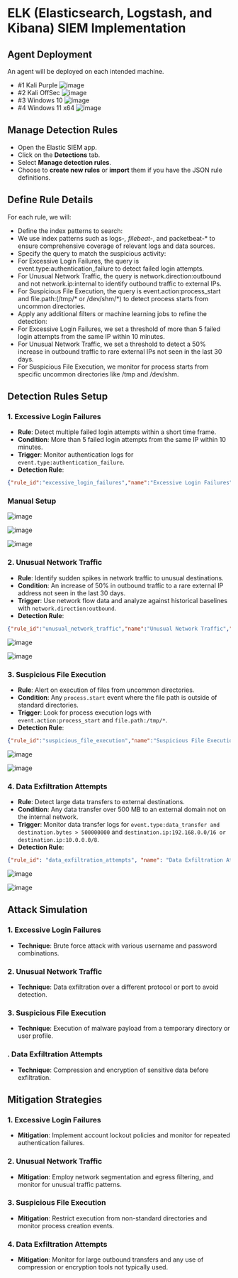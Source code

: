 # ELK (Elasticsearch, Logstash, and Kibana) SIEM Implementation

## Agent Deployment 
An agent will be deployed on each intended machine.
- #1 Kali Purple
  ![image](https://github.com/user-attachments/assets/6d691106-619d-4a1d-8a8e-0d2ff4d49c5e)
- #2 Kali OffSec
  ![image](https://github.com/user-attachments/assets/107a6332-a6a2-4735-985a-34f005240e95)
- #3 Windows 10
  ![image](https://github.com/user-attachments/assets/cf7d853c-df92-428d-9641-345a91803f52)
- #4 Windows 11 x64
  ![image](https://github.com/user-attachments/assets/0996a2c8-0698-4f00-8735-3a2fe3cd525e)


## Manage Detection Rules
- Open the Elastic SIEM app.
- Click on the **Detections** tab.
- Select **Manage detection rules**.
- Choose to **create new rules** or **import** them if you have the JSON rule definitions.

## Define Rule Details
For each rule, we will:
- Define the index patterns to search:
 - We use index patterns such as logs-*, filebeat-*, and packetbeat-* to ensure comprehensive coverage of relevant logs and data sources.
- Specify the query to match the suspicious activity:
 - For Excessive Login Failures, the query is event.type:authentication_failure to detect failed login attempts.
 - For Unusual Network Traffic, the query is network.direction:outbound and not network.ip:internal to identify outbound traffic to external IPs.
 - For Suspicious File Execution, the query is event.action:process_start and file.path:(/tmp/* or /dev/shm/*) to detect process starts from uncommon directories.
- Apply any additional filters or machine learning jobs to refine the detection:
 - For Excessive Login Failures, we set a threshold of more than 5 failed login attempts from the same IP within 10 minutes.
 - For Unusual Network Traffic, we set a threshold to detect a 50% increase in outbound traffic to rare external IPs not seen in the last 30 days.
 - For Suspicious File Execution, we monitor for process starts from specific uncommon directories like /tmp and /dev/shm.

## Detection Rules Setup

### 1. Excessive Login Failures
- **Rule**: Detect multiple failed login attempts within a short time frame.
- **Condition**: More than 5 failed login attempts from the same IP within 10 minutes.
- **Trigger**: Monitor authentication logs for `event.type:authentication_failure`.
- **Detection Rule**: 
```JSON
{"rule_id":"excessive_login_failures","name":"Excessive Login Failures","description":"Detects multiple failed login attempts from the same IP within 10 minutes.","risk_score":21,"severity":"medium","type":"threshold","index":["logs-*","filebeat-*","packetbeat-*"],"language":"kuery","query":"event.type:authentication_failure","threshold":{"field":["source.ip"],"value":5,"interval":"10m","from":"now-10m","actions":[{"group":"default","id":"elastic-cloud-email","action_type_id":".email","params":{"to":["jycybersec@gmail.com"],"subject":"Multiple failed login attempts detected","message":"More than 5 failed login attempts from the same IP within 10 minutes."}}]}
```
### Manual Setup
![image](https://github.com/user-attachments/assets/31a7bd23-1b94-4614-8ce3-2bcd2d583e32)

![image](https://github.com/user-attachments/assets/572976b4-5e63-42ab-aa5f-87c011c32f4f)

![image](https://github.com/user-attachments/assets/ae1d4b0f-e750-4386-b124-f9ba95186d41)


### 2. Unusual Network Traffic
- **Rule**: Identify sudden spikes in network traffic to unusual destinations.
- **Condition**: An increase of 50% in outbound traffic to a rare external IP address not seen in the last 30 days.
- **Trigger**: Use network flow data and analyze against historical baselines with `network.direction:outbound`.
- **Detection Rule**:
```JSON
{"rule_id":"unusual_network_traffic","name":"Unusual Network Traffic","description":"Detects unusual outbound network traffic with a significant increase.","type":"query","index":["logs-*","filebeat-*","packetbeat-*"],"language":"kuery","query":"network.direction:outbound and not network.ip:internal","threshold.field":"destination.ip","threshold.value":1,"threshold.cardinality":[{"field":"source.ip","value":"50%"}],"timeframe":"last 30d","risk_score":70,"severity":"high","actions":[{"group":"default","id":"elastic-cloud-email","action_type_id":".email","params":{"to":["jycybersec@gmail.com"],"subject":"Unusual outbound network traffic detected","message":"Increase of 50% or more in outbound traffic to a rare external IP not seen in the last 30 days."}}]}
```
![image](https://github.com/user-attachments/assets/09ed91ba-5447-441d-a235-35ad1bad59da)

![image](https://github.com/user-attachments/assets/d0993332-0aa1-45ee-8a20-71519753b6d4)

### 3. Suspicious File Execution
- **Rule**: Alert on execution of files from uncommon directories.
- **Condition**: Any `process.start` event where the file path is outside of standard directories.
- **Trigger**: Look for process execution logs with `event.action:process_start` and `file.path:/tmp/*`.
- **Detection Rule**:
```JSON
{"rule_id":"suspicious_file_execution","name":"Suspicious File Execution","description":"Detects process start events from suspicious file paths.","type":"query","index":["logs-*","filebeat-*","packetbeat-*"],"language":"kuery","query":"event.action:process_start and file.path:(/tmp/* or /dev/shm/*)","risk_score":50,"severity":"medium","actions":[{"group":"default","id":"elastic-cloud-email","action_type_id":".email","params":{"to":["jycybersec@gmail.com"],"subject":"Suspicious file execution detected","message":"A process was started from /tmp or /dev/shm which is uncommon and could be suspicious."}}]}
```
![image](https://github.com/user-attachments/assets/84d68b5f-4aa3-4778-9116-6b06f5c676f9)

![image](https://github.com/user-attachments/assets/9f093b95-fdf7-42d2-b596-719e63b8ac54)

### 4. Data Exfiltration Attempts
- **Rule**: Detect large data transfers to external destinations.
- **Condition**: Any data transfer over 500 MB to an external domain not on the internal network.
- **Trigger**: Monitor data transfer logs for `event.type:data_transfer and destination.bytes > 500000000` and `destination.ip:192.168.0.0/16 or destination.ip:10.0.0.0/8`.
- **Detection Rule**:
```JSON
{"rule_id": "data_exfiltration_attempts", "name": "Data Exfiltration Attempts", "description": "Detects data transfer over 500MB to an external domain not on the internal network.","type": "query", "index": ["logs-*", "filebeat-*", "packetbeat-*"], "language": "kuery", "query": "event.type:data_transfer and destination.bytes > 500000000 and not (destination.ip:192.168.0.0/16 or destination.ip:10.0.0.0/8)", "risk_score": 80, "severity": "high", "actions": [{"action_type_id": ".email", "group": "default", "id": "elastic-cloud-email", "params": {"to": ["jycybersec@gmail.com"], "subject": "Potential data exfiltration attempt detected", "message": "Data transfer over 500MB to an external domain not on the internal network."}}]}
```
![image](https://github.com/user-attachments/assets/0ba9765b-f037-4ff6-8b45-3a40a54a4322)

![image](https://github.com/user-attachments/assets/c3502b35-38e4-46f3-bf04-a59c6e639224)

## Attack Simulation

### 1. Excessive Login Failures
- **Technique**: Brute force attack with various username and password combinations.

### 2. Unusual Network Traffic
- **Technique**: Data exfiltration over a different protocol or port to avoid detection.

### 3. Suspicious File Execution
- **Technique**: Execution of malware payload from a temporary directory or user profile.

### . Data Exfiltration Attempts
- **Technique**: Compression and encryption of sensitive data before exfiltration.

## Mitigation Strategies

### 1. Excessive Login Failures
- **Mitigation**: Implement account lockout policies and monitor for repeated authentication failures.

### 2. Unusual Network Traffic
- **Mitigation**: Employ network segmentation and egress filtering, and monitor for unusual traffic patterns.

### 3. Suspicious File Execution
- **Mitigation**: Restrict execution from non-standard directories and monitor process creation events.

### 4. Data Exfiltration Attempts
- **Mitigation**: Monitor for large outbound transfers and any use of compression or encryption tools not typically used.
